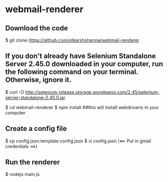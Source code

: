 # webmail-renderer
## Download the code
$ git clone https://github.com/utkarshsharma/webmail-renderer

## If you don't already have Selenium Standalone Server 2.45.0 downloaded in your computer, run the following command on your terminal. Otherwise, ignore it.
$ curl -O http://selenium-release.storage.googleapis.com/2.45/selenium-server-standalone-2.45.0.jar

$ cd webmail-renderer
$ npm install                         ##this will install webdriverio in your computer
## Create a config file
$ cp config.json.template config.json
$ vi config.json   (<== Put in gmail credentials ==>)
## Run the renderer
$ nodejs main.js

